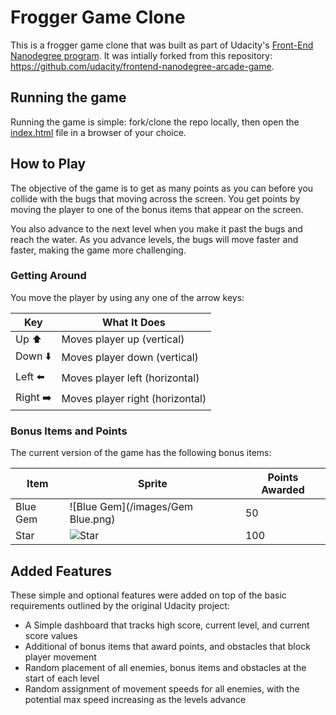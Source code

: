 Frogger Game Clone
===============================
This is a frogger game clone that was built as part of Udacity's [Front-End Nanodegree program](https://www.udacity.com/course/front-end-web-developer-nanodegree--nd001). It was intially forked 
from this repository: https://github.com/udacity/frontend-nanodegree-arcade-game.

## Running the game
Running the game is simple: fork/clone the repo locally, then open the [index.html](index.html) file in a browser of your choice.

## How to Play
The objective of the game is to get as many points as you can before you collide with the bugs that moving across the screen. 
You get points by moving the player to one of the bonus items that appear on the screen.

You also advance to the next level when you make it past the bugs and reach the water. As you advance levels, the bugs will move faster and faster, making the game more challenging.

### Getting Around
You move the player by using any one of the arrow keys:

Key | What It Does
--- | ------------
Up      :arrow_up: | Moves player up (vertical)
Down    :arrow_down: | Moves player down (vertical)
Left    :arrow_left: | Moves player left (horizontal)
Right   :arrow_right: | Moves player right (horizontal)

### Bonus Items and Points
The current version of the game has the following bonus items:

Item | Sprite | Points Awarded
---- | ------ | --------------
Blue Gem | ![Blue Gem](/images/Gem Blue.png) | 50
Star | ![Star](/images/Star.png) | 100

## Added Features
These simple and optional features were added on top of the basic requirements outlined by the original Udacity project:

* A Simple dashboard that tracks high score, current level, and current score values
* Additional of bonus items that award points, and obstacles that block player movement
* Random placement of all enemies, bonus items and obstacles at the start of each level
* Random assignment of movement speeds for all enemies, with the potential max speed increasing as the levels advance

